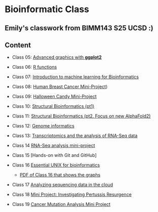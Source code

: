 # Bioinformatic Class
## Emily's classwork from BIMM143 S25 UCSD :)

## Content
- Class 05: [Advanced graphics with **ggplot2**](https://github.com/emily2427/bimm143_github/blob/main/class05/class5ggplot.md)

- Class 06: [R functions](https://github.com/emily2427/bimm143_github/blob/main/class06functions/class06.md)

- Class 07: [Introduction to machine learning for Bioinformatics](https://github.com/emily2427/bimm143_github/blob/main/class07/class07.md)

- Class 08: [Human Breast Cancer Mini-Project](https://github.com/emily2427/bimm143_github/blob/main/class08%20copy/Class%2008-%20Mini%20Project.md))

- Class 09: [Halloween Candy Mini-Project](https://github.com/emily2427/bimm143_github/blob/main/Class09/Class%2009-%20Halloween%20Mini%20Project%20.md)

- Class 10: [Structural Bioinformatics (pt1)](https://github.com/emily2427/bimm143_github/blob/main/Class%2010/Class%2010-%20Structural%20Bioinformatics.md)

- Class 11: [Structural Bioinformatics (pt2. Focus on new AlphaFold2)](https://github.com/emily2427/bimm143_github/blob/main/Class%2011/Class%2011.md)

- Class 12: [Genome informatics](https://github.com/emily2427/bimm143_github/blob/main/Class%2012/Class%2012.md)

- Class 13: [Transcriptomics and the analysis of RNA-Seq data](https://github.com/emily2427/bimm143_github/blob/main/Class%2013/Class%2013.md)

- Class 14 [RNA-Seq analysis mini-project](https://github.com/emily2427/bimm143_github/blob/main/Class%2014/Class%2014.rmarkdown)

- Class 15 [Hands-on with Git and GitHub]

- Class 16 [Essential UNIX for bioinformatics](https://github.com/emily2427/bimm143_github/blob/main/class16/hw%2016%20graphs.md)
    - [PDF of Class 16 that shows the graphs](https://github.com/emily2427/bimm143_github/blob/main/class16%20/hw-16-graphs.pdf)

- Class 17 [Analyzing sequencing data in the cloud](https://github.com/emily2427/bimm143_github/blob/main/class17/class17_HW.md)

- Class 18 [Mini Project: Investigating Pertussis Resurgence](https://github.com/emily2427/bimm143_github/blob/main/class18/class18.md)

- Class 19 [Cancer Mutation Analysis Mini Project](https://github.com/emily2427/bimm143_github/blob/main/class19/class_19.rmarkdown)
